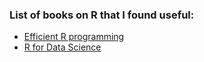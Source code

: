 ### List of books on R that I found useful:

+ [Efficient R programming](https://csgillespie.github.io/efficientR/)
+ [R for Data Science](https://r4ds.had.co.nz/)
